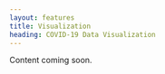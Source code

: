 ```yaml
---
layout: features
title: Visualization
heading: COVID-19 Data Visualization
---
```


Content coming soon.